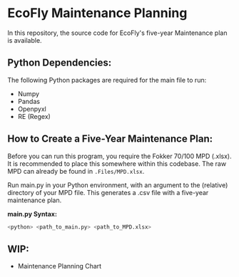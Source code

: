 # **EcoFly Maintenance Planning**
In this repository, the source code for EcoFly's five-year Maintenance plan is available.

## Python Dependencies:
The following Python packages are required for the main file to run:
- Numpy
- Pandas
- Openpyxl
- RE (Regex)

## How to Create a Five-Year Maintenance Plan:
Before you can run this program, you require the Fokker 70/100 MPD (.xlsx). It is recommended to place this somewhere within this codebase. The raw MPD can already be found in `.Files/MPD.xlsx`.

Run main.py in your Python environment, with an argument to the (relative) directory of your MPD file. This generates a .csv file with a five-year maintenance plan.

**main.py Syntax:**
```bash 
<python> <path_to_main.py> <path_to_MPD.xlsx>
```

## WIP:
- Maintenance Planning Chart
